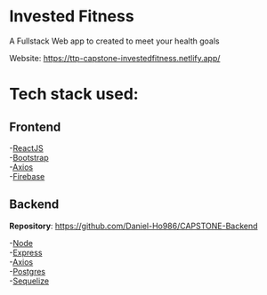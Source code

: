# Invested Fitness
A Fullstack Web app to created to meet your health goals

Website: https://ttp-capstone-investedfitness.netlify.app/ 

# Tech stack used:
## Frontend

-[ReactJS](https://reactjs.org/)\
-[Bootstrap](https://getbootstrap.com/)\
-[Axios](https://github.com/axios/axios)\
-[Firebase](https://firebase.google.com/)

## Backend
**Repository**: https://github.com/Daniel-Ho986/CAPSTONE-Backend
    
-[Node](https://nodejs.org/en/)\
-[Express](https://expressjs.com/)\
-[Axios](https://github.com/axios/axios)\
-[Postgres](https://www.postgresql.org/)\
-[Sequelize](https://sequelize.org/)

